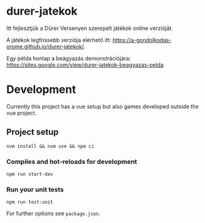 # durer-jatekok

Itt fejlesztjük a Dürer Versenyen szerepelt játékok online verzióját.

A játékok legfrissebb verziója elérhető itt: https://a-gondolkodas-orome.github.io/durer-jatekok/.

Egy példa honlap a beágyazás demonstrációjára: https://sites.google.com/view/durer-jatekok-beagyazas-pelda

# Development

Currently this project has a vue setup but also games developed outside the vue project. 

## Project setup
```
nvm install && nvm use && npm ci
```

### Compiles and hot-reloads for development
```
npm run start-dev
```

### Run your unit tests
```
npm run test:unit
```

For further options see `package.json`.
